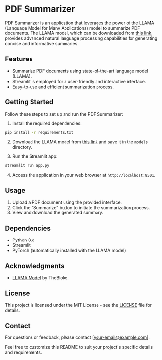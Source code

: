 # PDF Summarizer

PDF Summarizer is an application that leverages the power of the LLAMA (Language Model for Many Applications) model to summarize PDF documents. The LLAMA model, which can be downloaded from [this link](https://huggingface.co/TheBloke/Llama-2-7B-Chat-GGUF/tree/main), provides advanced natural language processing capabilities for generating concise and informative summaries.

## Features

- Summarize PDF documents using state-of-the-art language model (LLAMA).
- Streamlit is employed for a user-friendly and interactive interface.
- Easy-to-use and efficient summarization process.

## Getting Started

Follow these steps to set up and run the PDF Summarizer:

1. Install the required dependencies:

```bash
pip install -r requirements.txt
```

2. Download the LLAMA model from [this link](https://huggingface.co/TheBloke/Llama-2-7B-Chat-GGUF/tree/main) and save it in the `models` directory.

3. Run the Streamlit app:

```bash
streamlit run app.py
```

4. Access the application in your web browser at `http://localhost:8501`.

## Usage

1. Upload a PDF document using the provided interface.
2. Click the "Summarize" button to initiate the summarization process.
3. View and download the generated summary.

## Dependencies

- Python 3.x
- Streamlit
- PyTorch (automatically installed with the LLAMA model)

## Acknowledgments

- [LLAMA Model](https://huggingface.co/TheBloke/Llama-2-7B-Chat-GGUF/tree/main) by TheBloke.

## License

This project is licensed under the MIT License - see the [LICENSE](LICENSE) file for details.

## Contact

For questions or feedback, please contact [your-email@example.com].

Feel free to customize this README to suit your project's specific details and requirements.
